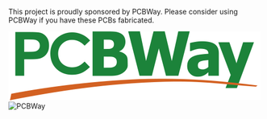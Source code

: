 This project is proudly sponsored by PCBWay. Please consider using PCBWay if you have these PCBs fabricated.
 

![GitHub Logo](/images/PCBWay.png)
![PCBWay](https://www.pcbway.com)
